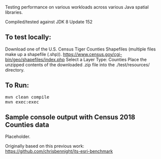 Testing performance on various workloads across various Java spatial libraries. 

Compiled/tested against JDK 8 Update 152

## To test locally:
Download one of the U.S. Census Tiger Counties Shapefiles (multiple files make up a shapefile (.shp)). 
https://www.census.gov/cgi-bin/geo/shapefiles/index.php
Select a Layer Type: Counties
Place the unzipped contents of the downloaded .zip file into the ./test/resources/ directory.

## To Run:
<pre>
mvn clean compile
mvn exec:exec
</pre>


## Sample console output with Census 2018 Counties data
Placeholder.

Originally based on this previous work: https://github.com/chrisbennight/jts-esri-benchmark
